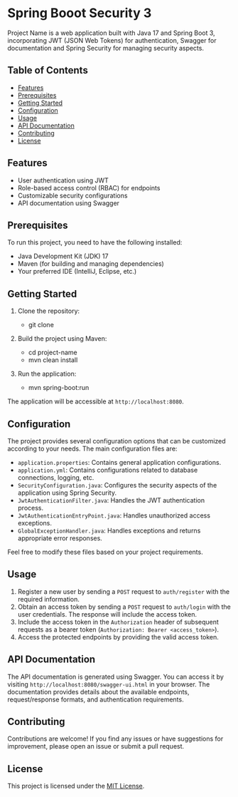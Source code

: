 # Spring Booot Security 3

Project Name is a web application built with Java 17 and Spring Boot 3, incorporating JWT (JSON Web Tokens) for authentication, Swagger for documentation and Spring Security for managing security aspects.

## Table of Contents

- [Features](#features)
- [Prerequisites](#prerequisites)
- [Getting Started](#getting-started)
- [Configuration](#configuration)
- [Usage](#usage)
- [API Documentation](#api-documentation)
- [Contributing](#contributing)
- [License](#license)

## Features

- User authentication using JWT
- Role-based access control (RBAC) for endpoints
- Customizable security configurations
- API documentation using Swagger

## Prerequisites

To run this project, you need to have the following installed:

- Java Development Kit (JDK) 17
- Maven (for building and managing dependencies)
- Your preferred IDE (IntelliJ, Eclipse, etc.)

## Getting Started

1. Clone the repository:
    - git clone <repository-url>
2. Build the project using Maven:
   - cd project-name
   - mvn clean install

3. Run the application:
   - mvn spring-boot:run


The application will be accessible at `http://localhost:8080`.

## Configuration

The project provides several configuration options that can be customized according to your needs. The main configuration files are:

- `application.properties`: Contains general application configurations.
- `application.yml`: Contains configurations related to database connections, logging, etc.
- `SecurityConfiguration.java`: Configures the security aspects of the application using Spring Security.
- `JwtAuthenticationFilter.java`: Handles the JWT authentication process.
- `JwtAuthenticationEntryPoint.java`: Handles unauthorized access exceptions.
- `GlobalExceptionHandler.java`: Handles exceptions and returns appropriate error responses.

Feel free to modify these files based on your project requirements.

## Usage

1. Register a new user by sending a `POST` request to `auth/register` with the required information.
2. Obtain an access token by sending a `POST` request to `auth/login` with the user credentials. The response will include the access token.
3. Include the access token in the `Authorization` header of subsequent requests as a bearer token (`Authorization: Bearer <access_token>`).
4. Access the protected endpoints by providing the valid access token.

## API Documentation

The API documentation is generated using Swagger. You can access it by visiting `http://localhost:8080/swagger-ui.html` in your browser. The documentation provides details about the available endpoints, request/response formats, and authentication requirements.

## Contributing

Contributions are welcome! If you find any issues or have suggestions for improvement, please open an issue or submit a pull request.

## License

This project is licensed under the [MIT License](LICENSE).

